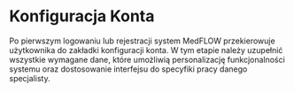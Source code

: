 # Konfiguracja Konta

Po pierwszym logowaniu lub rejestracji system MedFLOW przekierowuje użytkownika do zakładki konfiguracji konta. W tym etapie należy uzupełnić wszystkie wymagane dane, które umożliwią personalizację funkcjonalności systemu oraz dostosowanie interfejsu do specyfiki pracy danego specjalisty.
